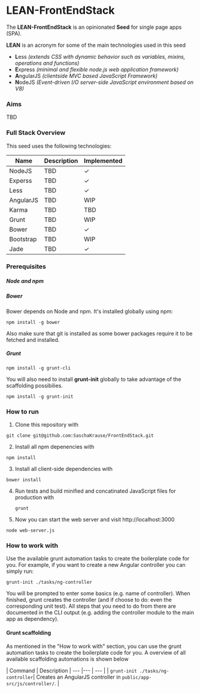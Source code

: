 LEAN-FrontEndStack
=============
The **LEAN-FrontEndStack** is an opinionated **Seed** for single page apps (SPA).

**LEAN** is an acronym for some of the main technologies used in this seed
* **L**ess *(extends CSS with dynamic behavior such as variables, mixins, operations and functions)*
* **E**xpress *(minimal and flexible node.js web application framework)*
* **A**ngularJS *(clientside MVC based JavaScript Framework)*
* **N**odeJS *(Event-driven I/O server-side JavaScript environment based on V8)*

### Aims

TBD

### Full Stack Overview

This seed uses the following technologies:

| Name | Description | Implemented
| --- |--- | --- |
| NodeJS  | TBD | ✓
| Experss  | TBD | ✓
| Less  | TBD | ✓
| AngularJS  | TBD | WIP
| Karma  | TBD | TBD
| Grunt  | TBD | WIP
| Bower  | TBD | ✓
| Bootstrap  | TBD | WIP
| Jade  | TBD | ✓

### Prerequisites

##### Node and npm
##### Bower
Bower depends on Node and npm. It's installed globally using npm:
```
npm install -g bower
```
Also make sure that git is installed as some bower packages require it to be fetched and installed.

##### Grunt
```
npm install -g grunt-cli
```
You will also need to install **grunt-init** globally to take advantage of the scaffolding possibilies.
```
npm install -g grunt-init
```

### How to run

1. Clone this repository with
  ```
  git clone git@github.com:SaschaKrause/FrontEndStack.git
  ```
2. Install all npm depenencies with
  ```
  npm install
  ```
3. Install all client-side dependencies with
  ```
  bower install
  ```
4. Run tests and build minified and concatinated JavaScript files for production with
   ```
   grunt
   ```
5. Now you can start the web server and visit http://localhost:3000
  ```
  node web-server.js
  ```

### How to work with


Use the available grunt automation tasks to create the boilerplate code for you.
For example, if you want to create a new Angular controller you can simply run:
  ```
  grunt-init ./tasks/ng-controller
  ```

You will be prompted to enter some basics (e.g. name of controller).
When finished, grunt creates the controller (and if choose to do: even the corresponding unit test).
All steps that you need to do from there are documented in the CLI output (e.g. adding the controller module to the main app as dependency).



#### Grunt scaffolding

 As mentioned in the "How to work with" section, you can use the grunt automation tasks to create the boilerplate code for you.
 A overview of all available scaffolding automations is shown below

 | Command | Description
 | --- |--- | --- |
 | ``` grunt-init ./tasks/ng-controller ```| Creates an AngularJS controller in ```public/app-src/js/controller/```. |